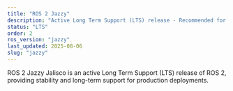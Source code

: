 ```yaml
---
title: "ROS 2 Jazzy"
description: "Active Long Term Support (LTS) release - Recommended for production use"
status: "LTS"
order: 2
ros_version: "jazzy"
last_updated: 2025-08-06
slug: "jazzy"
---
```


ROS 2 Jazzy Jalisco is an active Long Term Support (LTS) release of ROS 2, providing stability and long-term support for production deployments.